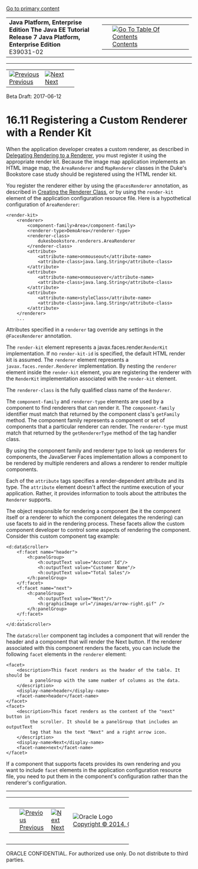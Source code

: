 [Go to primary content](#BEGIN)

<table>
<colgroup>
<col width="50%" />
<col width="50%" />
</colgroup>
<tbody>
<tr class="odd">
<td><strong>Java Platform, Enterprise Edition The Java EE Tutorial</strong><br />
<strong>Release 7 Java Platform, Enterprise Edition</strong><br />
E39031-02</td>
<td><table>
<tbody>
<tr class="odd">
<td> </td>
<td><a href="toc.htm"><img src="../../dcommon/gifs/toc.gif" alt="Go To Table Of Contents" /><br />
<span class="icon">Contents</span></a></td>
</tr>
</tbody>
</table></td>
</tr>
</tbody>
</table>

-----

<table>
<tbody>
<tr class="odd">
<td><a href="jsf-configure010.htm"><img src="../../dcommon/gifs/leftnav.gif" alt="Previous" /><br />
<span class="icon">Previous</span></a> </td>
<td><a href="jsf-configure012.htm"><img src="../../dcommon/gifs/rightnav.gif" alt="Next" /><br />
<span class="icon">Next</span></a></td>
<td> </td>
</tr>
</tbody>
</table>

Beta Draft: 2017-06-12

# 16.11 Registering a Custom Renderer with a Render Kit

When the application developer creates a custom renderer, as described
in [Delegating Rendering to a Renderer](jsf-custom006.htm#BNAWA), you
must register it using the appropriate render kit. Because the image map
application implements an HTML image map, the `AreaRenderer` and
`MapRenderer` classes in the Duke's Bookstore case study should be
registered using the HTML render kit.

You register the renderer either by using the `@FacesRenderer`
annotation, as described in [Creating the Renderer
Class](jsf-custom006.htm#BNAWB), or by using the `render-kit` element of
the application configuration resource file. Here is a hypothetical
configuration of `AreaRenderer`:

``` oac_no_warn
<render-kit>
    <renderer>
        <component-family>Area</component-family>
        <renderer-type>DemoArea</renderer-type>
        <renderer-class>
            dukesbookstore.renderers.AreaRenderer
        </renderer-class>
        <attribute>
            <attribute-name>onmouseout</attribute-name>
            <attribute-class>java.lang.String</attribute-class>
        </attribute>
        <attribute>
            <attribute-name>onmouseover</attribute-name>
            <attribute-class>java.lang.String</attribute-class>
        </attribute>
        <attribute>
            <attribute-name>styleClass</attribute-name>
            <attribute-class>java.lang.String</attribute-class>
        </attribute>
    </renderer>
    ...
```

Attributes specified in a `renderer` tag override any settings in the
`@FacesRenderer` annotation.

The `render-kit` element represents a javax.faces.render.`RenderKit`
implementation. If no `render-kit-id` is specified, the default HTML
render kit is assumed. The `renderer` element represents a
`javax.faces.render.Renderer` implementation. By nesting the `renderer`
element inside the `render-kit` element, you are registering the
renderer with the `RenderKit` implementation associated with the
`render-kit` element.

The `renderer-class` is the fully qualified class name of the
`Renderer`.

The `component-family` and `renderer-type` elements are used by a
component to find renderers that can render it. The `component-family`
identifier must match that returned by the component class's `getFamily`
method. The component family represents a component or set of components
that a particular renderer can render. The `renderer-type` must match
that returned by the `getRendererType` method of the tag handler class.

By using the component family and renderer type to look up renderers for
components, the JavaServer Faces implementation allows a component to be
rendered by multiple renderers and allows a renderer to render multiple
components.

Each of the `attribute` tags specifies a render-dependent attribute and
its type. The `attribute` element doesn't affect the runtime execution
of your application. Rather, it provides information to tools about the
attributes the `Renderer` supports.

The object responsible for rendering a component (be it the component
itself or a renderer to which the component delegates the rendering) can
use facets to aid in the rendering process. These facets allow the
custom component developer to control some aspects of rendering the
component. Consider this custom component tag example:

``` oac_no_warn
<d:dataScroller>
    <f:facet name="header">
        <h:panelGroup>
            <h:outputText value="Account Id"/>
            <h:outputText value="Customer Name"/>
            <h:outputText value="Total Sales"/>
        </h:panelGroup>
    </f:facet>
    <f:facet name="next">
        <h:panelGroup>
            <h:outputText value="Next"/>
            <h:graphicImage url="/images/arrow-right.gif" />
        </h:panelGroup>
    </f:facet>
    ...
</d:dataScroller>
```

The `dataScroller` component tag includes a component that will render
the header and a component that will render the Next button. If the
renderer associated with this component renders the facets, you can
include the following `facet` elements in the `renderer` element:

``` oac_no_warn
<facet>
    <description>This facet renders as the header of the table. It should be
         a panelGroup with the same number of columns as the data.
    </description>
    <display-name>header</display-name>
    <facet-name>header</facet-name>
</facet>
<facet>
    <description>This facet renders as the content of the "next" button in
         the scroller. It should be a panelGroup that includes an outputText
         tag that has the text "Next" and a right arrow icon.
    </description>
    <display-name>Next</display-name>
    <facet-name>next</facet-name>
</facet>
```

If a component that supports facets provides its own rendering and you
want to include `facet` elements in the application configuration
resource file, you need to put them in the component's configuration
rather than the renderer's configuration.

-----

<table style="width:66%;">
<colgroup>
<col width="33%" />
<col width="0%" />
<col width="33%" />
</colgroup>
<tbody>
<tr class="odd">
<td><table style="width:96%;">
<colgroup>
<col width="0%" />
<col width="48%" />
<col width="48%" />
</colgroup>
<tbody>
<tr class="odd">
<td> </td>
<td><a href="jsf-configure010.htm"><img src="../../dcommon/gifs/leftnav.gif" alt="Previous" /><br />
<span class="icon">Previous</span></a> </td>
<td><a href="jsf-configure012.htm"><img src="../../dcommon/gifs/rightnav.gif" alt="Next" /><br />
<span class="icon">Next</span></a></td>
</tr>
</tbody>
</table></td>
<td><img src="../../dcommon/gifs/oracle.gif" alt="Oracle Logo" class="copyrightlogo" /> <a href="../../dcommon/html/cpyr.htm"><br />
<span class="copyrightlogo">Copyright © 2014, Oracle and/or its affiliates. All rights reserved.</span></a></td>
<td><table>
<tbody>
<tr class="odd">
<td> </td>
<td><a href="toc.htm"><img src="../../dcommon/gifs/toc.gif" alt="Go To Table Of Contents" /><br />
<span class="icon">Contents</span></a></td>
</tr>
</tbody>
</table></td>
</tr>
</tbody>
</table>

ORACLE CONFIDENTIAL. For authorized use only. Do not distribute to third parties.

